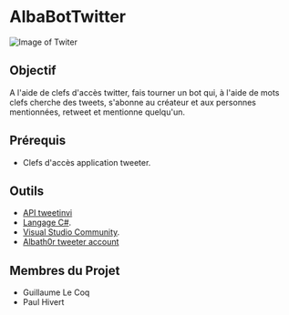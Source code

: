 # AlbaBotTwitter

![Image of Twiter](https://realtybiznews.com/wp-content/uploads/2017/03/twitter_bot_lead_img.jpg)

## Objectif

A l'aide de clefs d'accès twitter, fais tourner un bot qui, à l'aide de mots clefs cherche des tweets, s'abonne au créateur et aux personnes mentionnées, retweet et mentionne quelqu'un.

## Prérequis

* Clefs d'accès application tweeter.

## Outils

* [API tweetinvi](https://github.com/linvi/tweetinvi)
* [Langage C#](https://docs.microsoft.com/fr-fr/dotnet/csharp/programming-guide/).
* [Visual Studio Community](https://visualstudio.microsoft.com/fr/vs/community/).
* [Albath0r tweeter account](https://twitter.com/albath0r)

## Membres du Projet

* Guillaume Le Coq
* Paul Hivert
